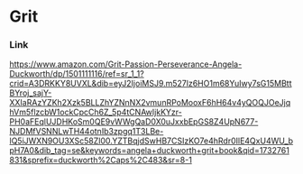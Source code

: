 # Grit

### Link

https://www.amazon.com/Grit-Passion-Perseverance-Angela-Duckworth/dp/1501111116/ref=sr_1_1?crid=A3DRKKY8UVXL&dib=eyJ2IjoiMSJ9.m527lz6HO1m68YuIwy7sG15MBttBYroj_sajY-XXIaRAzYZKh2Xzk5BLLZhYZNnNX2vmunRPoMooxF6hH64v4yQOQJOeJjqhVm5flzcbW1ockCpcCh6Z_5p4tCNAwIjkKYzr-PH0aFEqlUJDHKoSm0QE9vWWgQaD0X0uJxxbEpGS8Z4UpN677-NJDMfVSNNLwTH44otnIb3zpgq1T3LBe-lQ5iJWXN9OU3XSc58Zl00.YZTBqjdSwHB7CSIzKO7e4hRdr0IlE4QxU4WU_bpH7A0&dib_tag=se&keywords=angela+duckworth+grit+book&qid=1732761831&sprefix=duckworth%2Caps%2C483&sr=8-1